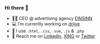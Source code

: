 ### Hi there 🤘

- 🧑‍💻 CEO @ advertising agency [EINSINN](https://einsinn.de)
- 💻 I’m currently working on [drijve](https://drijve.app)
- 👾 I use `.html`, `.css`, `.vue`, `.js` & `.php`
- 👋 Reach me on [LinkedIn](https://www.linkedin.com/in/hendrik-haack-572378202/), [XING](https://www.xing.com/profile/Hendrik_Haack/) or [Twitter](https://twitter.com/hxdrik)
